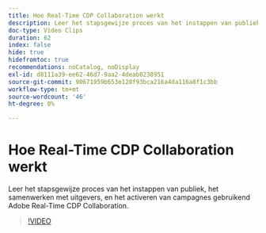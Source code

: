 ```yaml
---
title: Hoe Real-Time CDP Collaboration werkt
description: Leer het stapsgewijze proces van het instappen van publiek, het samenwerken met uitgevers, en het activeren van campagnes gebruikend Adobe Real-Time CDP Collaboration.
doc-type: Video Clips
duration: 62
index: false
hide: true
hidefromtoc: true
recommendations: noCatalog, noDisplay
exl-id: d8111a39-ee62-46d7-9aa2-4deab0238951
source-git-commit: 90671959b653e120f93bca216a4da116a8f1c3bb
workflow-type: tm+mt
source-wordcount: '46'
ht-degree: 0%

---
```


# Hoe Real-Time CDP Collaboration werkt

Leer het stapsgewijze proces van het instappen van publiek, het samenwerken met uitgevers, en het activeren van campagnes gebruikend Adobe Real-Time CDP Collaboration.

<!-- 62_OS511_3442426_61_how-realtime-cdp-collaboration-works -->
>[!VIDEO](https://video.tv.adobe.com/v/3459951/?learn=on&enablevpops=true&captions=dut)
